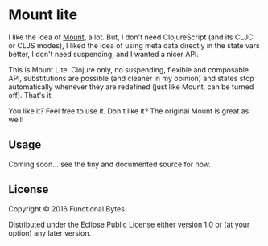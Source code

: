 # Mount lite

I like the idea of [Mount](https://github.com/tolitius/mount), a lot. But, I don't need ClojureScript (and its CLJC or 
CLJS modes), I liked the idea of using meta data directly in the state vars better, I don't need suspending, and I 
wanted a nicer API.
 
This is Mount Lite. Clojure only, no suspending, flexible and composable API, substitutions are possible (and cleaner 
in my opinion) and states stop automatically whenever they are redefined (just like Mount, can be turned off). That's it.

You like it? Feel free to use it. Don't like it? The original Mount is great as well!

## Usage

Coming soon... see the tiny and documented source for now.

## License

Copyright © 2016 Functional Bytes

Distributed under the Eclipse Public License either version 1.0 or (at
your option) any later version.
